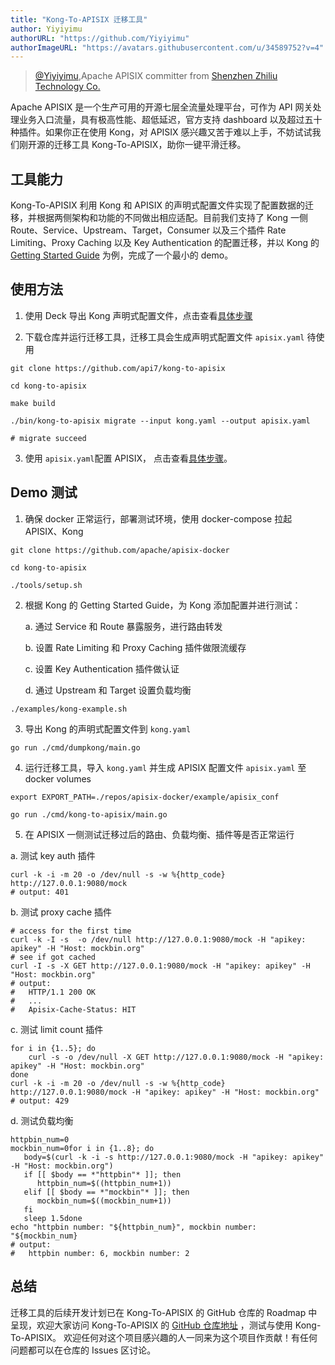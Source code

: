 ```yaml
---
title: "Kong-To-APISIX 迁移工具"
author: Yiyiyimu
authorURL: "https://github.com/Yiyiyimu"
authorImageURL: "https://avatars.githubusercontent.com/u/34589752?v=4"
---
```

> [@Yiyiyimu](https://github.com/Yiyiyimu),Apache APISIX committer from [Shenzhen Zhiliu Technology Co.](https://www.apiseven.com/)
>
<!--truncate-->

Apache APISIX 是一个生产可用的开源七层全流量处理平台，可作为 API 网关处理业务入口流量，具有极高性能、超低延迟，官方支持 dashboard 以及超过五十种插件。如果你正在使用 Kong，对 APISIX 感兴趣又苦于难以上手，不妨试试我们刚开源的迁移工具 Kong-To-APISIX，助你一键平滑迁移。

## 工具能力

Kong-To-APISIX 利用 Kong 和 APISIX 的声明式配置文件实现了配置数据的迁移，并根据两侧架构和功能的不同做出相应适配。目前我们支持了 Kong 一侧 Route、Service、Upstream、Target，Consumer 以及三个插件 Rate Limiting、Proxy Caching 以及 Key Authentication 的配置迁移，并以 Kong 的 [Getting Started Guide](https://docs.konghq.com/getting-started-guide/2.4.x/overview/) 为例，完成了一个最小的 demo。

## 使用方法

1. 使用 Deck 导出 Kong 声明式配置文件，点击查看[具体步骤](https://docs.konghq.com/deck/1.7.x/guides/backup-restore/)

2. 下载仓库并运行迁移工具，迁移工具会生成声明式配置文件 `apisix.yaml` 待使用

```shell
git clone https://github.com/api7/kong-to-apisix

cd kong-to-apisix

make build

./bin/kong-to-apisix migrate --input kong.yaml --output apisix.yaml

# migrate succeed
```

3. 使用 `apisix.yaml`配置 APISIX， 点击查看[具体步骤](https://apisix.apache.org/docs/apisix/stand-alone)。

## Demo 测试

1. 确保 docker 正常运行，部署测试环境，使用 docker-compose 拉起 APISIX、Kong

```shell
git clone https://github.com/apache/apisix-docker

cd kong-to-apisix

./tools/setup.sh
```

2. 根据 Kong 的 Getting Started Guide，为 Kong 添加配置并进行测试：

   a. 通过 Service 和 Route 暴露服务，进行路由转发

   b. 设置 Rate Limiting 和 Proxy Caching 插件做限流缓存

   c. 设置 Key Authentication 插件做认证

   d. 通过 Upstream 和 Target 设置负载均衡

```shell
./examples/kong-example.sh
```

3. 导出 Kong 的声明式配置文件到 `kong.yaml`

```shell
go run ./cmd/dumpkong/main.go
```

4. 运行迁移工具，导入 `kong.yaml` 并生成 APISIX 配置文件 `apisix.yaml` 至 docker volumes

```shell
export EXPORT_PATH=./repos/apisix-docker/example/apisix_conf

go run ./cmd/kong-to-apisix/main.go
```

5. 在 APISIX 一侧测试迁移过后的路由、负载均衡、插件等是否正常运行

a. 测试 key auth 插件

```shell
curl -k -i -m 20 -o /dev/null -s -w %{http_code} http://127.0.0.1:9080/mock
# output: 401
```

​b. 测试 proxy cache 插件

```shell
# access for the first time
curl -k -I -s  -o /dev/null http://127.0.0.1:9080/mock -H "apikey: apikey" -H "Host: mockbin.org"
# see if got cached
curl -I -s -X GET http://127.0.0.1:9080/mock -H "apikey: apikey" -H "Host: mockbin.org"
# output:
#   HTTP/1.1 200 OK
#   ...
#   Apisix-Cache-Status: HIT
```

​c. 测试 limit count 插件

```shell
for i in {1..5}; do
    curl -s -o /dev/null -X GET http://127.0.0.1:9080/mock -H "apikey: apikey" -H "Host: mockbin.org"
done
curl -k -i -m 20 -o /dev/null -s -w %{http_code} http://127.0.0.1:9080/mock -H "apikey: apikey" -H "Host: mockbin.org"
# output: 429
```

​d. 测试负载均衡

```shell
httpbin_num=0
mockbin_num=0for i in {1..8}; do
   body=$(curl -k -i -s http://127.0.0.1:9080/mock -H "apikey: apikey" -H "Host: mockbin.org")
   if [[ $body == *"httpbin"* ]]; then 
      httpbin_num=$((httpbin_num+1))
   elif [[ $body == *"mockbin"* ]]; then
      mockbin_num=$((mockbin_num+1))
   fi
   sleep 1.5done
echo "httpbin number: "${httpbin_num}", mockbin number: "${mockbin_num}
# output:
#   httpbin number: 6, mockbin number: 2
```

## 总结

迁移工具的后续开发计划已在 Kong-To-APISIX 的 GitHub 仓库的 Roadmap 中呈现，欢迎大家访问 Kong-To-APISIX 的 [GitHub 仓库地址](https://github.com/api7/kong-to-apisix) ，测试与使用 Kong-To-APISIX。
欢迎任何对这个项目感兴趣的人一同来为这个项目作贡献！有任何问题都可以在仓库的 Issues 区讨论。
